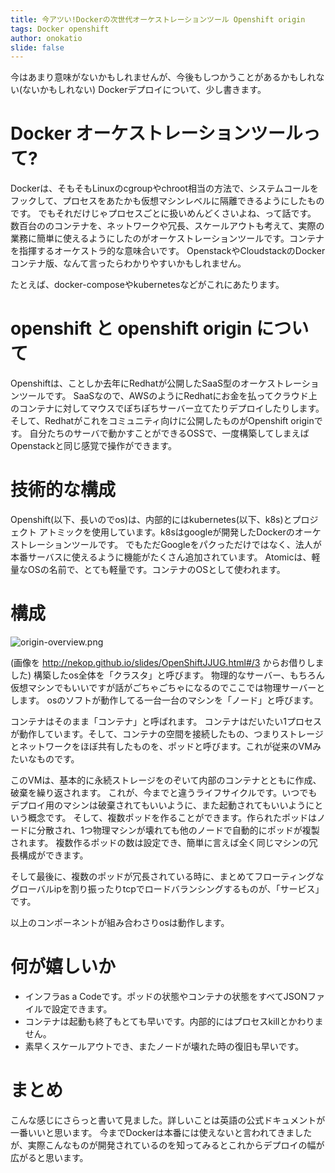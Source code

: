 ```yaml
---
title: 今アツい!Dockerの次世代オーケストレーションツール Openshift origin
tags: Docker openshift
author: onokatio
slide: false
---
```

今はあまり意味がないかもしれませんが、今後もしつかうことがあるかもしれない(ないかもしれない) Dockerデプロイについて、少し書きます。

# Docker オーケストレーションツールって?

Dockerは、そもそもLinuxのcgroupやchroot相当の方法で、システムコールをフックして、プロセスをあたかも仮想マシンレベルに隔離できるようにしたものです。
でもそれだけじゃプロセスごとに扱いめんどくさいよね、って話です。
数百台ののコンテナを、ネットワークや冗長、スケールアウトも考えて、実際の業務に簡単に使えるようにしたのがオーケストレーションツールです。コンテナを指揮するオーケストラ的な意味合いです。
OpenstackやCloudstackのDockerコンテナ版、なんて言ったらわかりやすいかもしれません。

たとえば、docker-composeやkubernetesなどがこれにあたります。

# openshift と openshift origin について

Openshiftは、ことしか去年にRedhatが公開したSaaS型のオーケストレーションツールです。
SaaSなので、AWSのようにRedhatにお金を払ってクラウド上のコンテナに対してマウスでぽちぽちサーバー立てたりデプロイしたりします。
そして、Redhatがこれをコミュニティ向けに公開したものがOpenshift originです。
自分たちのサーバで動かすことができるOSSで、一度構築してしまえばOpenstackと同じ感覚で操作ができます。

# 技術的な構成

Openshift(以下、長いのでos)は、内部的にはkubernetes(以下、k8s)とプロジェクト アトミックを使用しています。k8sはgoogleが開発したDockerのオーケストレーションツールです。
でもただGoogleをパクっただけではなく、法人が本番サーバスに使えるように機能がたくさん追加されています。
Atomicは、軽量なOSの名前で、とても軽量です。コンテナのOSとして使われます。

# 構成

![origin-overview.png](https://qiita-image-store.s3.amazonaws.com/0/154157/c2457403-26ab-5f74-93d8-8d95459cc9ed.png)

(画像を http://nekop.github.io/slides/OpenShiftJJUG.html#/3 からお借りしました)
構築したos全体を「クラスタ」と呼びます。
物理的なサーバー、もちろん仮想マシンでもいいですが話がごちゃごちゃになるのでここでは物理サーバーとします。
osのソフトが動作してる一台一台のマシンを「ノード」と呼びます。

コンテナはそのまま「コンテナ」と呼ばれます。
コンテナはだいたい1プロセスが動作しています。そして、コンテナの空間を接続したもの、つまりストレージとネットワークをほぼ共有したものを、ポッドと呼びます。これが従来のVMみたいなものです。

このVMは、基本的に永続ストレージをのぞいて内部のコンテナとともに作成、破棄を繰り返されます。
これが、今までと違うライフサイクルです。いつでもデプロイ用のマシンは破棄されてもいいように、また起動されてもいいようにという概念です。
そして、複数ポッドを作ることができます。作られたポッドはノードに分散され、1つ物理マシンが壊れても他のノードで自動的にポッドが複製されます。
複数作るポッドの数は設定でき、簡単に言えば全く同じマシンの冗長構成ができます。

そして最後に、複数のポッドが冗長されている時に、まとめてフローティングなグローバルipを割り振ったりtcpでロードバランシングするものが、「サービス」です。

以上のコンポーネントが組み合わさりosは動作します。

# 何が嬉しいか

- インフラas a Codeです。ポッドの状態やコンテナの状態をすべてJSONファイルで設定できます。
- コンテナは起動も終了もとても早いです。内部的にはプロセスkillとかわりません。
- 素早くスケールアウトでき、またノードが壊れた時の復旧も早いです。


# まとめ

こんな感じにさらっと書いて見ました。詳しいことは英語の公式ドキュメントが一番いいと思います。
今までDockerは本番には使えないと言われてきましたが、実際こんなものが開発されているのを知ってみるとこれからデプロイの幅が広がると思います。

